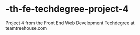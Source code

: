 # -th-fe-techdegree-project-4
Project 4 from the Front End Web Development Techdegree at teamtreehouse.com
